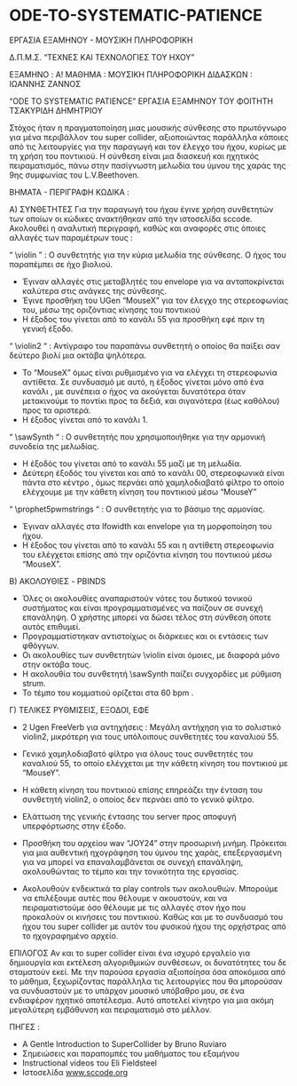 # ODE-TO-SYSTEMATIC-PATIENCE
ΕΡΓΑΣΙΑ ΕΞΑΜΗΝΟΥ - ΜΟΥΣΙΚΗ ΠΛΗΡΟΦΟΡΙΚΗ


Δ.Π.Μ.Σ.
“ΤΕΧΝΕΣ ΚΑΙ ΤΕΧΝΟΛΟΓΙΕΣ ΤΟΥ ΗΧΟΥ”

ΕΞΑΜΗΝΟ : A!
ΜΑΘΗΜΑ : ΜΟΥΣΙΚΗ ΠΛΗΡΟΦΟΡΙΚΗ 
ΔΙΔΑΣΚΩΝ : ΙΩΑΝΝΗΣ ΖΑΝΝΟΣ


“ODE TO SYSTEMATIC PATIENCE”
ΕΡΓΑΣΙΑ ΕΞΑΜΗΝΟΥ ΤΟΥ ΦΟΙΤΗΤΗ ΤΣΑΚΥΡΙΔΗ ΔΗΜΗΤΡΙΟΥ


Στόχος ήταν η πραγματοποίηση μιας μουσικής σύνθεσης στο πρωτόγνωρο για μένα περιβάλλον του super collider, αξιοποιώντας παράλληλα κάποιες από τις λειτουργίες για την παραγωγή και τον έλεγχο του ήχου, κυρίως με τη χρήση του ποντικιού.
Η σύνθεση είναι μια διασκευή και ηχητικός πειραματισμός,  πάνω στην πασίγνωστη μελωδία του ύμνου της χαράς της 9ης συμφωνίας του L.V.Beethoven. 


ΒΗΜΑΤΑ - ΠΕΡΙΓΡΑΦΗ ΚΩΔΙΚΑ :

Α) ΣΥΝΘΕΤΗΤΕΣ
Για την παραγωγή του ήχου έγινε χρήση συνθετητών των οποίων οι κώδικες ανακτήθηκαν από την ιστοσελίδα sccode. Ακολουθεί η αναλυτική περιγραφή, καθώς και αναφορές στις όποιες αλλαγές των παραμέτρων τους :

“ \violin ” : 
 Ο συνθετητής για την κύρια μελωδία της σύνθεσης. Ο ήχος του παραπέμπει σε ήχο βιολιού.
   -  Έγιναν αλλαγές στις μεταβλητές του envelope για να ανταποκρίνεται καλύτερα στις ανάγκες της σύνθεσης.  
  - Έγινε προσθήκη του UGen “MouseX” για τον έλεγχο της στερεοφωνίας του, μέσω της οριζόντιας κίνησης του ποντικιού
  - Η έξοδος του γίνεται από το κανάλι 55 για προσθήκη εφέ  πριν τη γενική έξοδο.

“ \violin2 “  :
Αντίγραφο του παραπάνω συνθετητή ο οποίος θα παίξει σαν δεύτερο βιολί μια οκτάβα ψηλότερα.
-  Το  “ΜouseΧ” όμως είναι ρυθμισμένο για να ελέγχει τη στερεοφωνία αντίθετα. Σε συνδυασμό με αυτό, η έξοδος γίνεται μόνο από ένα κανάλι , με συνέπεια ο ήχος να ακούγεται δυνατότερα όταν μετακινούμε το ποντίκι προς τα δεξιά, και σιγανότερα (έως καθόλου) προς τα αριστερά.
-  Η έξοδος γίνεται από το κανάλι 1.

“ \sawSynth “  :
O συνθετητής που χρησιμοποιήθηκε για την αρμονική συνοδεία της μελωδίας. 
 -  Η έξοδός του γίνεται από το κανάλι 55 μαζί με τη μελωδία.
 -  Δεύτερη έξοδός του γίνεται και από το κανάλι 00, στερεοφωνικά είναι πάντα στο κέντρο , όμως  περνάει από χαμηλοδιαβατό φίλτρο το οποίο ελέγχουμε με την κάθετη κίνηση του ποντικιού  μέσω “MouseY”

“ \prophet5pwmstrings “  :
O συνθετητής για το βάσιμο της αρμονίας.
-  Έγιναν αλλαγές στα lfowidth και envelope για τη μορφοποίηση του ήχου.
-  Η έξοδος του γίνεται από το κανάλι 55 και η αντίθετη στερεοφωνία του ελέγχεται επίσης από την οριζόντια κίνηση του ποντικιού μέσω “ΜouseΧ”.


Β) ΑΚΟΛΟΥΘΙΕΣ - PBINDS
-  Όλες οι ακολουθίες αναπαριστούν νότες του δυτικού τονικού συστήματος και είναι προγραμματισμένες να παίζουν σε συνεχή επανάληψη. Ο χρήστης μπορεί να δώσει τέλος στη σύνθεση όποτε αυτός επιθυμεί.
-  Προγραμματίστηκαν αντιστοίχως οι διάρκειες και οι εντάσεις των φθόγγων.
-  Οι ακολουθίες των συνθετητών  \violin είναι όμοιες, με διαφορά μόνο στην οκτάβα τους.
-  Η ακολουθία του συνθετητή  \sawSynth παίζει συγχορδίες με ρύθμιση strum.
-  Το τέμπο του κομματιού ορίζεται στα 60 bpm . 



Γ) ΤΕΛΙΚΕΣ ΡΥΘΜΙΣΕΙΣ, ΕΞΟΔΟΙ, ΕΦΕ
-  2 Ugen FreeVerb για αντηχήσεις : Μεγάλη αντήχηση για το σολιστικό violin2,  μικρότερη για τους υπόλοιπους συνθετητές του καναλιού 55. 
-  Γενικό χαμηλοδιαβατό φίλτρο για όλους τους συνθετητές του καναλιού 55, το οποίο ελέγχεται με την κάθετη κίνηση του ποντικιού με  “MouseY”.
-  Η κάθετη κίνηση του ποντικιού επίσης επηρεάζει την ένταση του συνθετητή violin2, ο οποίος δεν περνάει από το γενικό φίλτρο. 
-  Ελάττωση της γενικής έντασης του server προς αποφυγή υπερφόρτωσης στην έξοδο.
-  Προσθήκη του αρχείου wav “JOY24” στην προσωρινή μνήμη. Πρόκειται για μια αυθεντική ηχογράφηση του ύμνου της χαράς, επεξεργασμένη για να μπορεί να επαναλαμβάνεται σε συνεχή επανάληψη, ακολουθώντας το τέμπο και την τονικότητα της εργασίας. 

- Ακολουθούν ενδεικτικά τα play controls των ακολουθιών. Μπορούμε να επιλέξουμε αυτές που θέλουμε ν ακουστούν, και να πειραματιστούμε όσο θέλουμε με τις αλλαγές στον ήχο που προκαλούν οι κινήσεις του ποντικιού. Καθώς και με το συνδυασμό του ήχου του super collider με αυτόν του φυσικού ήχου της ορχήστρας από το ηχογραφημένο αρχείο. 

ΕΠΙΛΟΓΟΣ
Αν και το super collider είναι ένα ισχυρό εργαλείο για δημιουργία και εκτέλεση αλγοριθμικών συνθέσεων, οι δυνατότητες του δε σταματούν εκεί. Με την παρούσα εργασία αξιοποίησα όσα αποκόμισα από το μάθημα, ξεχωρίζοντας παράλληλα τις λειτουργίες που θα μπορούσαν να συνδυαστούν με το υπάρχον μουσικό υπόβαθρο μου, σε ένα ενδιαφέρον ηχητικό αποτέλεσμα. 
Αυτό αποτελεί κίνητρο για μια ακόμη μεγαλύτερη εμβάθυνση και πειραματισμό στο μέλλον. 


ΠΗΓΕΣ :
 - A Gentle Introduction to SuperCollider 
by Bruno Ruviaro 
- Σημειώσεις και παραπομπές του μαθήματος του εξαμήνου
- Instructional videos του Eli Fieldsteel
- Ιστοσελίδα www.sccode.org
